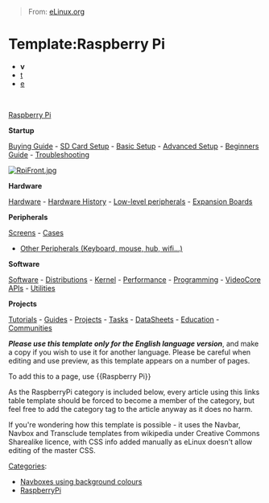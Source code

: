 > From: [eLinux.org](http://eLinux.org/Template:Raspberry_Pi "http://eLinux.org/Template:Raspberry_Pi")


# Template:Raspberry Pi



-   **v**
-   [t](http://eLinux.org/Template_talk:Raspberry_Pi "Template talk:Raspberry Pi")
-   [e](http://elinux.org/index.php?title=Template:Raspberry_Pi&action=edit)

 

[Raspberry Pi](http://eLinux.org/R-Pi_Hub "R-Pi Hub")

**Startup**

[Buying Guide](http://eLinux.org/RPi_Buying_Guide "RPi Buying Guide") - [SD Card
Setup](http://eLinux.org/RPi_Easy_SD_Card_Setup "RPi Easy SD Card Setup") - [Basic
Setup](http://eLinux.org/RPi_Hardware_Basic_Setup "RPi Hardware Basic Setup") - [Advanced
Setup](http://eLinux.org/RPi_Advanced_Setup "RPi Advanced Setup") - [Beginners
Guide](http://eLinux.org/RPi_Beginners "RPi Beginners") -
[Troubleshooting](http://eLinux.org/R-Pi_Troubleshooting "R-Pi Troubleshooting")

[![RpiFront.jpg](http://eLinux.org/images/thumb/9/96/RpiFront.jpg/167px-RpiFront.jpg)](http://eLinux.org/File:RpiFront.jpg)

**Hardware**

[Hardware](http://eLinux.org/RPi_Hardware "RPi Hardware") - [Hardware
History](http://eLinux.org/RPi_HardwareHistory "RPi HardwareHistory") - [Low-level
peripherals](http://eLinux.org/RPi_Low-level_peripherals "RPi Low-level peripherals") -
[Expansion Boards](http://eLinux.org/RPi_Expansion_Boards "RPi Expansion Boards")

**Peripherals**

[Screens](http://eLinux.org/RPi_Screens "RPi Screens") - [Cases](http://eLinux.org/RPi_Cases "RPi Cases")
- [Other Peripherals (Keyboard, mouse, hub,
wifi...)](http://eLinux.org/RPi_VerifiedPeripherals "RPi VerifiedPeripherals")

**Software**

[Software](http://eLinux.org/RPi_Software "RPi Software") -
[Distributions](http://eLinux.org/RPi_Distributions "RPi Distributions") -
[Kernel](http://eLinux.org/RPi_Kernel_Compilation "RPi Kernel Compilation") -
[Performance](http://eLinux.org/RPi_Performance "RPi Performance") -
[Programming](http://eLinux.org/RPi_Programming "RPi Programming") - [VideoCore
APIs](http://eLinux.org/RPi_VideoCore_APIs "RPi VideoCore APIs") -
[Utilities](http://eLinux.org/RPi_Utilities "RPi Utilities")

**Projects**

[Tutorials](http://eLinux.org/RPi_Tutorials "RPi Tutorials") -
[Guides](http://eLinux.org/RPi_Guides "RPi Guides") -
[Projects](http://eLinux.org/RPi_Projects "RPi Projects") -
[Tasks](http://eLinux.org/RPi_Tasks "RPi Tasks") -
[DataSheets](http://eLinux.org/RPi_DatasheetCategories "RPi DatasheetCategories") -
[Education](http://eLinux.org/RPi_Education "RPi Education") -
[Communities](http://eLinux.org/RPi_Community "RPi Community")

***Please use this template only for the English language version***,
and make a copy if you wish to use it for another language. Please be
careful when editing and use preview, as this template appears on a
number of pages.

To add this to a page, use {{Raspberry Pi}}

As the RaspberryPi category is included below, every article using this
links table template should be forced to become a member of the
category, but feel free to add the category tag to the article anyway as
it does no harm.

If you're wondering how this template is possible - it uses the Navbar,
Navbox and Transclude templates from wikipedia under Creative Commons
Sharealike licence, with CSS info added manually as eLinux doesn't allow
editing of the master CSS.


[Categories](http://eLinux.org/Special:Categories "Special:Categories"):

-   [Navboxes using background
    colours](http://eLinux.org/index.php?title=Category:Navboxes_using_background_colours&action=edit&redlink=1 "Category:Navboxes using background colours (page does not exist)")
-   [RaspberryPi](http://eLinux.org/Category:RaspberryPi "Category:RaspberryPi")

